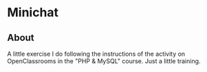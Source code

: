 # Minichat

## About

A little exercise I do following the instructions of the activity on OpenClassrooms in the "PHP & MySQL" course. Just a little training.
